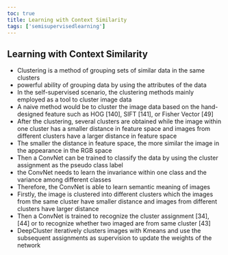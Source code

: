 ```yaml
---
toc: true
title: Learning with Context Similarity
tags: ['semisupervisedlearning']
---
```


## Learning with Context Similarity
- Clustering is a method of grouping sets of similar data in the same clusters 
- powerful ability of grouping data by using the attributes of the data 
- In the self-supervised scenario, the clustering methods mainly employed as a tool to cluster image data 
- A naive method would be to cluster the image data based on the hand-designed feature such as HOG [140], SIFT [141], or Fisher Vector [49] 
- After the clustering, several clusters are obtained while the image within one cluster has a smaller distance in feature space and images from different clusters have a larger distance in feature space 
- The smaller the distance in feature space, the more similar the image in the appearance in the RGB space 
- Then a ConvNet can be trained to classify the data by using the cluster assignment as the pseudo class label 
- the ConvNet needs to learn the invariance within one class and the variance among different classes 
- Therefore, the ConvNet is able to learn semantic meaning of images 
- Firstly, the image is clustered into different clusters which the images from the same cluster have smaller distance and images from different clusters have larger distance 
- Then a ConvNet is trained to recognize the cluster assignment [34], [44] or to recognize whether two imaged are from same cluster [43] 
- DeepCluster iteratively clusters images with Kmeans and use the subsequent assignments as supervision to update the weights of the network



